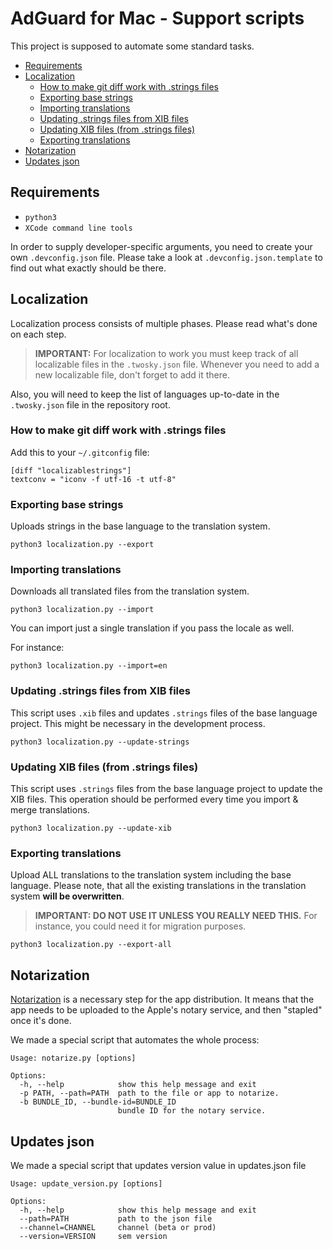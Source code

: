 # AdGuard for Mac - Support scripts

This project is supposed to automate some standard tasks.

- [Requirements](#requirements)
- [Localization](#localization)
  - [How to make git diff work with .strings files](#git-diff)
  - [Exporting base strings](#export)
  - [Importing translations](#import)
  - [Updating .strings files from XIB files](#strings-from-xib)
  - [Updating XIB files (from .strings files)](#xib-from-strings)
  - [Exporting translations](#export-all)
- [Notarization](#notarization)
- [Updates json](#updates)

## <a id="requirements"></a> Requirements

- `python3`
- `XCode command line tools`

In order to supply developer-specific arguments, you need to create your own `.devconfig.json` file.
Please take a look at `.devconfig.json.template` to find out what exactly should be there.

## <a id="localization"></a> Localization

Localization process consists of multiple phases. Please read what's done on each step.

> **IMPORTANT:** For localization to work you must keep track of all localizable files in the `.twosky.json` file.
> Whenever you need to add a new localizable file, don't forget to add it there.

Also, you will need to keep the list of languages up-to-date in the `.twosky.json` file in the repository root.

### <a id="git-diff"></a> How to make git diff work with .strings files

Add this to your `~/.gitconfig` file:

```
[diff "localizablestrings"]
textconv = "iconv -f utf-16 -t utf-8"
```

### <a id="export"></a> Exporting base strings

Uploads strings in the base language to the translation system.

```
python3 localization.py --export
```

### <a id="import"></a> Importing translations

Downloads all translated files from the translation system.

```
python3 localization.py --import
```

You can import just a single translation if you pass the locale as well.

For instance:

```
python3 localization.py --import=en
```

### <a id="strings-from-xib"></a> Updating .strings files from XIB files

This script uses `.xib` files and updates `.strings` files of the base language project.
This might be necessary in the development process.

```
python3 localization.py --update-strings
```

### <a id="xib-from-strings"></a> Updating XIB files (from .strings files)

This script uses `.strings` files from the base language project to update the XIB files.
This operation should be performed every time you import & merge translations.

```
python3 localization.py --update-xib
```

### <a id="export-all"></a> Exporting translations

Upload ALL translations to the translation system including the base language.
Please note, that all the existing translations in the translation system **will be overwritten**.

> **IMPORTANT: DO NOT USE IT UNLESS YOU REALLY NEED THIS.**
> For instance, you could need it for migration purposes.

```
python3 localization.py --export-all
```

## <a id="notarization"></a> Notarization

[Notarization](https://developer.apple.com/documentation/security/notarizing_your_app_before_distribution) is a necessary step for the app distribution. It means that the app needs to be uploaded to the Apple's notary service, and then "stapled" once it's done.

We made a special script that automates the whole process:

```
Usage: notarize.py [options]

Options:
  -h, --help            show this help message and exit
  -p PATH, --path=PATH  path to the file or app to notarize.
  -b BUNDLE_ID, --bundle-id=BUNDLE_ID
                        bundle ID for the notary service.
```

## <a id="updates"></a> Updates json

We made a special script that updates version value in updates.json file

```
Usage: update_version.py [options]

Options:
  -h, --help            show this help message and exit
  --path=PATH           path to the json file
  --channel=CHANNEL     channel (beta or prod)
  --version=VERSION     sem version 
                        
```